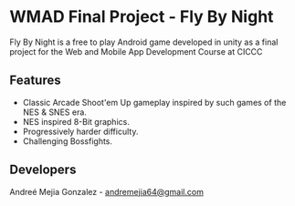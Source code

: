 # WMAD Final Project - Fly By Night

Fly By Night is a free to play Android game developed in unity as a final project for the Web and Mobile App Development Course at CICCC

## Features

* Classic Arcade Shoot'em Up gameplay inspired by such games of the NES & SNES era.
* NES inspired 8-Bit graphics.
* Progressively harder difficulty.
* Challenging Bossfights.

## Developers
Andreé Mejia Gonzalez - andremejia64@gmail.com